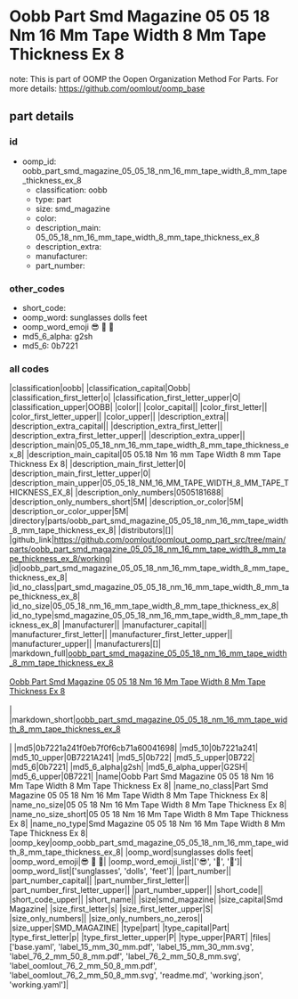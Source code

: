 # Oobb Part Smd Magazine 05 05 18 Nm 16 Mm Tape Width 8 Mm Tape Thickness Ex 8  

note: This is part of OOMP the Oopen Organization Method For Parts. For more details: https://github.com/oomlout/oomp_base

##  part details





### id
* oomp_id: oobb_part_smd_magazine_05_05_18_nm_16_mm_tape_width_8_mm_tape_thickness_ex_8
  * classification: oobb
  * type: part
  * size: smd_magazine
  * color: 
  * description_main: 05_05_18_nm_16_mm_tape_width_8_mm_tape_thickness_ex_8
  * description_extra: 
  * manufacturer: 
  * part_number: 

### other_codes
* short_code: 
* oomp_word: sunglasses dolls feet
* oomp_word_emoji :sunglasses: :dolls: :feet:
* md5_6_alpha: g2sh
* md5_6: 0b7221

### all codes 
|classification|oobb|
|classification_capital|Oobb|
|classification_first_letter|o|
|classification_first_letter_upper|O|
|classification_upper|OOBB|
|color||
|color_capital||
|color_first_letter||
|color_first_letter_upper||
|color_upper||
|description_extra||
|description_extra_capital||
|description_extra_first_letter||
|description_extra_first_letter_upper||
|description_extra_upper||
|description_main|05_05_18_nm_16_mm_tape_width_8_mm_tape_thickness_ex_8|
|description_main_capital|05 05.18 Nm 16 mm Tape Width 8 mm Tape Thickness Ex 8|
|description_main_first_letter|0|
|description_main_first_letter_upper|0|
|description_main_upper|05_05_18_NM_16_MM_TAPE_WIDTH_8_MM_TAPE_THICKNESS_EX_8|
|description_only_numbers|0505181688|
|description_only_numbers_short|5M|
|description_or_color|5M|
|description_or_color_upper|5M|
|directory|parts/oobb_part_smd_magazine_05_05_18_nm_16_mm_tape_width_8_mm_tape_thickness_ex_8|
|distributors|[]|
|github_link|https://github.com/oomlout/oomlout_oomp_part_src/tree/main/parts/oobb_part_smd_magazine_05_05_18_nm_16_mm_tape_width_8_mm_tape_thickness_ex_8/working|
|id|oobb_part_smd_magazine_05_05_18_nm_16_mm_tape_width_8_mm_tape_thickness_ex_8|
|id_no_class|part_smd_magazine_05_05_18_nm_16_mm_tape_width_8_mm_tape_thickness_ex_8|
|id_no_size|05_05_18_nm_16_mm_tape_width_8_mm_tape_thickness_ex_8|
|id_no_type|smd_magazine_05_05_18_nm_16_mm_tape_width_8_mm_tape_thickness_ex_8|
|manufacturer||
|manufacturer_capital||
|manufacturer_first_letter||
|manufacturer_first_letter_upper||
|manufacturer_upper||
|manufacturers|[]|
|markdown_full|[oobb_part_smd_magazine_05_05_18_nm_16_mm_tape_width_8_mm_tape_thickness_ex_8](https://github.com/oomlout/oomlout_oomp_part_src/tree/main/parts/oobb_part_smd_magazine_05_05_18_nm_16_mm_tape_width_8_mm_tape_thickness_ex_8/working)<br>[](https://github.com/oomlout/oomlout_oomp_part_src/tree/main/parts/oobb_part_smd_magazine_05_05_18_nm_16_mm_tape_width_8_mm_tape_thickness_ex_8/working)<br>[Oobb Part Smd Magazine 05 05 18 Nm 16 Mm Tape Width 8 Mm Tape Thickness Ex 8](https://github.com/oomlout/oomlout_oomp_part_src/tree/main/parts/oobb_part_smd_magazine_05_05_18_nm_16_mm_tape_width_8_mm_tape_thickness_ex_8/working)<br><br>|
|markdown_short|[oobb_part_smd_magazine_05_05_18_nm_16_mm_tape_width_8_mm_tape_thickness_ex_8](https://github.com/oomlout/oomlout_oomp_part_src/tree/main/parts/oobb_part_smd_magazine_05_05_18_nm_16_mm_tape_width_8_mm_tape_thickness_ex_8/working)<br><br>|
|md5|0b7221a241f0eb7f0f6cb71a60041698|
|md5_10|0b7221a241|
|md5_10_upper|0B7221A241|
|md5_5|0b722|
|md5_5_upper|0B722|
|md5_6|0b7221|
|md5_6_alpha|g2sh|
|md5_6_alpha_upper|G2SH|
|md5_6_upper|0B7221|
|name|Oobb Part Smd Magazine 05 05 18 Nm 16 Mm Tape Width 8 Mm Tape Thickness Ex 8|
|name_no_class|Part Smd Magazine 05 05 18 Nm 16 Mm Tape Width 8 Mm Tape Thickness Ex 8|
|name_no_size|05 05 18 Nm 16 Mm Tape Width 8 Mm Tape Thickness Ex 8|
|name_no_size_short|05 05 18 Nm 16 Mm Tape Width 8 Mm Tape Thickness Ex 8|
|name_no_type|Smd Magazine 05 05 18 Nm 16 Mm Tape Width 8 Mm Tape Thickness Ex 8|
|oomp_key|oomp_oobb_part_smd_magazine_05_05_18_nm_16_mm_tape_width_8_mm_tape_thickness_ex_8|
|oomp_word|sunglasses dolls feet|
|oomp_word_emoji|:sunglasses: :dolls: :feet:|
|oomp_word_emoji_list|[':sunglasses:', ':dolls:', ':feet:']|
|oomp_word_list|['sunglasses', 'dolls', 'feet']|
|part_number||
|part_number_capital||
|part_number_first_letter||
|part_number_first_letter_upper||
|part_number_upper||
|short_code||
|short_code_upper||
|short_name||
|size|smd_magazine|
|size_capital|Smd Magazine|
|size_first_letter|s|
|size_first_letter_upper|S|
|size_only_numbers||
|size_only_numbers_no_zeros||
|size_upper|SMD_MAGAZINE|
|type|part|
|type_capital|Part|
|type_first_letter|p|
|type_first_letter_upper|P|
|type_upper|PART|
|files|['base.yaml', 'label_15_mm_30_mm.pdf', 'label_15_mm_30_mm.svg', 'label_76_2_mm_50_8_mm.pdf', 'label_76_2_mm_50_8_mm.svg', 'label_oomlout_76_2_mm_50_8_mm.pdf', 'label_oomlout_76_2_mm_50_8_mm.svg', 'readme.md', 'working.json', 'working.yaml']|
